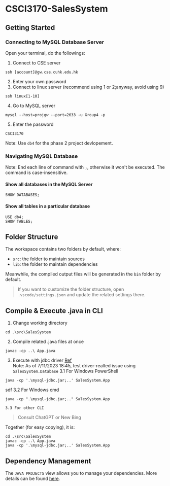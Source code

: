 # CSCI3170-SalesSystem
## Getting Started
### Connecting to MySQL Database Server
Open your terminal, do the followings:
1. Connect to CSE server
```
ssh [account]@gw.cse.cuhk.edu.hk
```
2. Enter your own password
3. Connect to linux server (recommend using 1 or 2;anyway, avoid using 9)
```
ssh linux[1-10]
```
4. Go to MySQL server
```
mysql --host=projgw --port=2633 -u Group4 -p
```
5. Enter the password
```
CSCI3170
```

Note: Use `db4` for the phase 2 project devlopement.
### Navigating MySQL Database
Note: End each line of command with `;`, otherwise it won't be executed. The command is case-insensitive.
#### Show all databases in the MySQL Server
```
SHOW DATABASES;
```
#### Show all tables in a particular database
```
USE db4;
SHOW TABLES;
```
## Folder Structure

The workspace contains two folders by default, where:

- `src`: the folder to maintain sources
- `lib`: the folder to maintain dependencies

Meanwhile, the compiled output files will be generated in the `bin` folder by default.

> If you want to customize the folder structure, open `.vscode/settings.json` and update the related settings there.

## Compile & Execute .java in CLI
1. Change working directory
```
cd .\src\SalesSystem
```
2. Compile related .java files at once
```
javac -cp ..\ App.java
```
3. Execute with jdbc driver [Ref](https://stackoverflow.com/questions/18093928/what-does-could-not-find-or-load-main-class-mean)\
Note: As of 7/11/2023 18:45, test driver-realted issue using `SalesSystem.Database`
    3.1 For Windows PowerShell
```
java -cp '.\mysql-jdbc.jar;..' SalesSystem.App
```
sdf
    3.2 For Windows cmd
```
java -cp ".\mysql-jdbc.jar;.." SalesSystem.App
```

    3.3 For other CLI
> Consult ChatGPT or New Bing

Together (for easy copying), it is:
```
cd .\src\SalesSystem
javac -cp ..\ App.java
java -cp '.\mysql-jdbc.jar;..' SalesSystem.App
```
## Dependency Management

The `JAVA PROJECTS` view allows you to manage your dependencies. More details can be found [here](https://github.com/microsoft/vscode-java-dependency#manage-dependencies).
